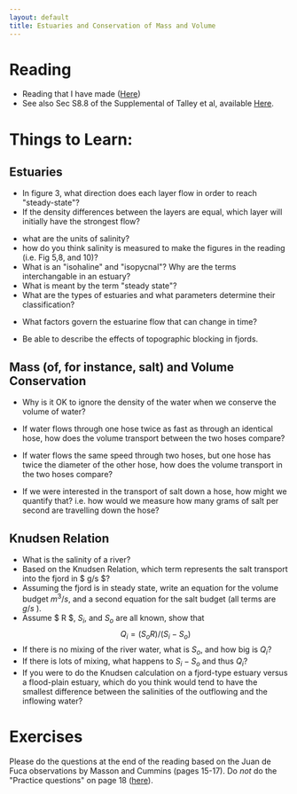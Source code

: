 ```yaml
---
layout: default
title: Estuaries and Conservation of Mass and Volume
---
```


# Reading

  -  Reading that I have made ([Here](../../Readings/Estuaries.pdf))
  -  See also Sec S8.8 of the Supplemental of Talley et al, available
     [Here](http://booksite.academicpress.com/DPO/chapter8.php).  

# Things to Learn:

## Estuaries

  - In figure 3, what direction does each layer flow in order to reach "steady-state"?  
  - If the density differences between the layers are equal, which
    layer will initially have the strongest flow?
<!-- ; probably layer 2. -->
  - what are the units of salinity?
  - how do you think salinity is measured to make the figures in the reading (i.e. Fig 5,8, and 10)?
  - What is an "isohaline" and  "isopycnal"?  Why are the terms interchangable in an estuary?
  - What is meant by the term "steady state"?  
  - What are the types of estuaries and what parameters determine
    their classification?
<!--- ; 1) Salt-wedge; little mixing.
; 2) Fjord-type: more mixing, often localized at a sill
; 3) Flood-plain: lots of mixing; usually shallow.  
; 4) Also "inverse estuary".  More evaporation than fresh water input.
--->
  - What factors govern the estuarine flow that can change in time?  
<!--- ; buoyancy input;
	  ; tidal forcing (i.e. mixing)
	  ; properties at the ocean side...
--->
  - Be able to describe the effects of topographic blocking in fjords.
<!---
; dense water cannot make it over a sill
; short sill: can get over on strong tides
; long sill: can get over on weak tides
;  Saanich Inlet is a great example.
--->

## Mass (of, for instance, salt) and Volume Conservation

  - Why is it OK to ignore the density of the water when we conserve the
    volume of water?
<!---
; Water is not very compressible, so density can't change just by
; flows alone
--->
  - If water flows through  one hose twice as fast as through an
    identical hose, how does the volume transport between the two
    hoses compare?
<!---; it doubles --->
  - If water flows the same speed through two hoses, but one hose has
    twice the diameter of the other hose, how does the volume
    transport in the two hoses compare?   
<!--- It goes up by a factor of 4. --->
  - If we were interested in the transport of salt down a hose, how
    might we quantify that? i.e. how would we measure how many grams
    of salt per second are travelling down the hose?  
<!--- ; measure the velocity, and the concentration of some salt... --->


## Knudsen Relation

  - What is the salinity of a river?
  - Based on the Knudsen Relation, which term represents the salt transport into the fjord in $ g/s $?
  - Assuming the fjord is in steady state, write an equation for the
    volume budget $m^3/s$, and a second equation for the
    salt budget (all terms are $g/s$ ).  
  - Assume $ R $, $S_i$, and $S_o$ are all known, show that
	$$Q_i = (S_o R)/(S_i-S_o)$$
  - If there is no mixing of the river water, what is $S_o$, and how big
    is $Q_i$?
  - If there is lots of mixing, what happens to $S_i-S_o$ and thus $Q_i$?
  - If you were to do the Knudsen calculation on a fjord-type estuary
    versus a flood-plain estuary, which do you think would tend to
    have the smallest difference between the salinities of the
    outflowing and the inflowing water?  
<!--- ; flood plain --->


# Exercises

  Please do the questions at the end of the reading based on the Juan
  de Fuca observations by Masson and Cummins (pages 15-17).  Do *not* do the "Practice questions" on page 18 ([here](../../Readings/Estuaries.pdf)).  
